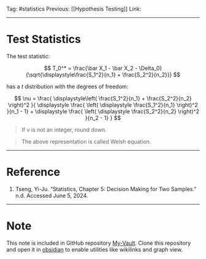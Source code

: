 Tag: #statistics 
Previous: [[Hypothesis Testing]]
Link: 

---

# Test Statistics

The test statistic:

$$
T_0^* = 
\frac{\bar X_1 - \bar X_2 - \Delta_0}{\sqrt{\displaystyle\frac{S_1^2}{n_1} + \frac{S_2^2}{n_2}}}
$$

has a $t$ distribution with the degrees of freedom:

$$
\nu = \frac{
	\displaystyle\left(
		\frac{S_1^2}{n_1} + \frac{S_2^2}{n_2}
	\right)^2
}{
	\displaystyle
	\frac{
		\left(
			\displaystyle
			\frac{S_1^2}{n_1}
		\right)^2
	}{n_1 - 1} + 
	\displaystyle
	\frac{
		\left(
			\displaystyle
			\frac{S_2^2}{n_2}
		\right)^2
	}{n_2 - 1}
}
$$

> If $\nu$ is not an integer, round down.

> The above representation is called Welsh equation.

---

# Reference

1. Tseng, Yi-Ju. “Statistics, Chapter 5: Decision Making for Two Samples.” n.d. Accessed June 5, 2024.

---

# Note

This note is included in GitHub repository [My-Vault](https://github.com/LittleD3092/My-Vault.git). Clone this repository and open it in [obsidian](https://obsidian.md/) to enable utilities like wikilinks and graph view.